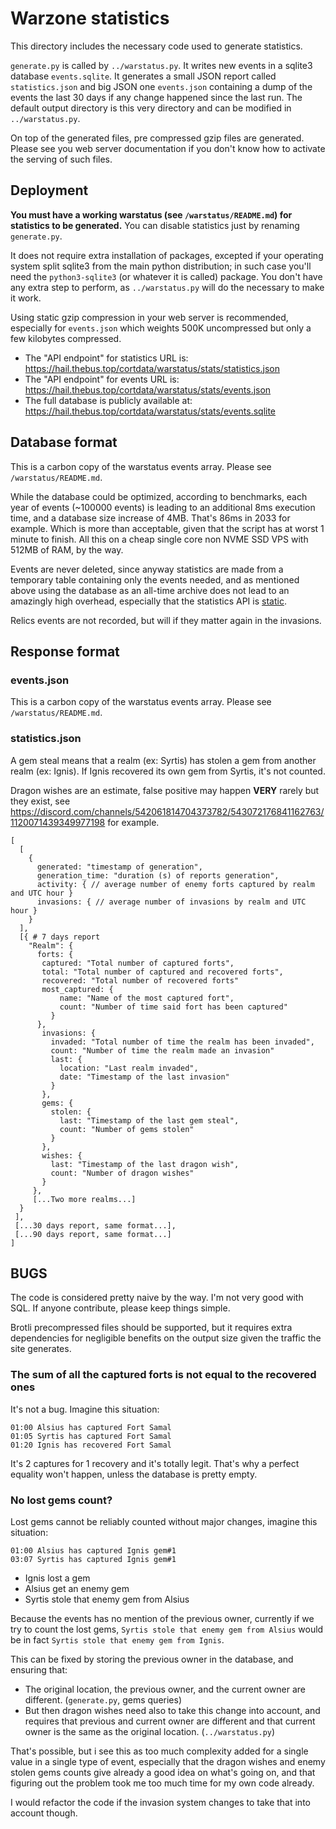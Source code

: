 # Warzone statistics

This directory includes the necessary code used to generate statistics.

`generate.py` is called by `../warstatus.py`. It writes new events in a sqlite3
database `events.sqlite`. It generates a small JSON report called
`statistics.json` and big JSON one `events.json` containing a dump of the events
the last 30 days if any change happened since the last run. The default output
directory is this very directory and can be modified in `../warstatus.py`.

On top of the generated files, pre compressed gzip files are generated. Please
see you web server documentation if you don't know how to activate the serving
of such files.

## Deployment

**You must have a working warstatus (see `/warstatus/README.md`) for statistics
to be generated.** You can disable statistics just by renaming `generate.py`.

It does not require extra installation of packages, excepted if your operating
system split sqlite3 from the main python distribution; in such case you'll
need the `python3-sqlite3` (or whatever it is called) package. You don't have
any extra step to perform, as `../warstatus.py` will do the necessary to make
it work.

Using static gzip compression in your web server is recommended, especially for
`events.json` which weights 500K uncompressed but only a few kilobytes
compressed.

- The "API endpoint" for statistics URL is: https://hail.thebus.top/cortdata/warstatus/stats/statistics.json
- The "API endpoint" for events URL is: https://hail.thebus.top/cortdata/warstatus/stats/events.json
- The full database is publicly available at: https://hail.thebus.top/cortdata/warstatus/stats/events.sqlite

## Database format

This is a carbon copy of the warstatus events array. Please see `/warstatus/README.md`.

While the database could be optimized, according to benchmarks, each year of
events (~100000 events) is leading to an additional 8ms execution time, and a
database size increase of 4MB. That's 86ms in 2033 for example. Which is more
than acceptable, given that the script has at worst 1 minute to finish. All
this on a cheap single core non NVME SSD VPS with 512MB of RAM, by the way.

Events are never deleted, since anyway statistics are made from a temporary
table containing only the events needed, and as mentioned above using the
database as an all-time archive does not lead to an amazingly high overhead,
especially that the statistics API is [static](https://www.seancdavis.com/posts/lets-talk-about-static-apis/).

Relics events are not recorded, but will if they matter again in the invasions.

## Response format

###  events.json

This is a carbon copy of the warstatus events array. Please see `/warstatus/README.md`.

### statistics.json

A gem steal means that a realm (ex: Syrtis) has stolen a gem from another realm
(ex: Ignis). If Ignis recovered its own gem from Syrtis, it's not counted.

Dragon wishes are an estimate, false positive may happen **VERY** rarely but
they exist, see
https://discord.com/channels/542061814704373782/543072176841162763/1120071439349977198
for example.


```
[
  [
    {
      generated: "timestamp of generation",
      generation_time: "duration (s) of reports generation",
      activity: { // average number of enemy forts captured by realm and UTC hour }
      invasions: { // average number of invasions by realm and UTC hour }
    }
  ],
  [{ # 7 days report
  	"Realm": {
	  forts: {
	   captured: "Total number of captured forts",
	   total: "Total number of captured and recovered forts",
	   recovered: "Total number of recovered forts"
	   most_captured: {
	       name: "Name of the most captured fort",
	       count: "Number of time said fort has been captured"
	     }
	  },
	   invasions: {
	     invaded: "Total number of time the realm has been invaded",
	     count: "Number of time the realm made an invasion"
	     last: {
	       location: "Last realm invaded",
	       date: "Timestamp of the last invasion"
	     }
	   },
	   gems: {
         stolen: {
           last: "Timestamp of the last gem steal",
		   count: "Number of gems stolen"
         }
       },
       wishes: {
         last: "Timestamp of the last dragon wish",
         count: "Number of dragon wishes"
       }
     },
     [...Two more realms...]
  }
 ],
 [...30 days report, same format...],
 [...90 days report, same format...]
]
```

## BUGS

The code is considered pretty naive by the way. I'm not very good with SQL.
If anyone contribute, please keep things simple.

Brotli precompressed files should be supported, but it requires extra
dependencies for negligible benefits on the output size given the traffic the
site generates.

### The sum of all the captured forts is not equal to the recovered ones

It's not a bug. Imagine this situation:

```
01:00 Alsius has captured Fort Samal
01:05 Syrtis has captured Fort Samal
01:20 Ignis has recovered Fort Samal
```

It's 2 captures for 1 recovery and it's totally legit. That's why a perfect
equality won't happen, unless the database is pretty empty.

### No lost gems count?

Lost gems cannot be reliably counted without major changes, imagine this
situation:

```
01:00 Alsius has captured Ignis gem#1
03:07 Syrtis has captured Ignis gem#1
```

- Ignis lost a gem
- Alsius get an enemy gem
- Syrtis stole that enemy gem from Alsius

Because the events has no mention of the previous owner, currently if we try to
count the lost gems, `Syrtis stole that enemy gem from Alsius` would be in
fact `Syrtis stole that enemy gem from Ignis`.

This can be fixed by storing the previous owner in the database, and ensuring
that:

- The original location, the previous owner, and the current owner are
  different. (`generate.py`, gems queries)
- But then dragon wishes need also to take this change into account, and
  requires that previous and current owner are different and that current owner
  is the same as the original location. (`../warstatus.py`)

That's possible, but i see this as too much complexity added for a single value
in a single type of event, especially that the dragon wishes and enemy
stolen gems counts give already a good idea on what's going on, and that
figuring out the problem took me too much time for my own code already.

I would refactor the code if the invasion system changes to take that into
account though.
